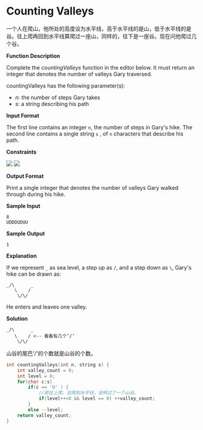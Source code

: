 # Counting Valleys

一个人在爬山，他所处的高度设为水平线，高于水平线的是山，低于水平线的是谷。往上爬再回到水平线算爬过一座山，同样的，往下是一座谷。现在问他爬过几个谷。


**Function Description**

Complete the  _countingValleys_  function in the editor below. It must return an integer that denotes the number of valleys Gary traversed.

countingValleys has the following parameter(s):

-   _n_: the number of steps Gary takes
-   _s_: a string describing his path

**Input Format**

The first line contains an integer  `n`, the number of steps in Gary's hike.
The second line contains a single string `s` , of `n` characters that describe his path.

**Constraints**

<img src="http://latex.codecogs.com/gif.latex?2\leq n\leq10^6" border="0"/>

<img src="http://latex.codecogs.com/gif.latex?s[i] \in U,D" border="0"/>

**Output Format**

Print a single integer that denotes the number of valleys Gary walked through during his hike.

**Sample Input**

```
8
UDDDUDUU
```

**Sample Output**

```
1
```

**Explanation**

If we represent  `_`  as sea level, a step up as  `/`, and a step down as  `\`, Gary's hike can be drawn as:

```
_/\      _
   \    /
    \/\/
```

He enters and leaves one valley.

**Solution**

```
_/\      _
   \    / <-- 看看有几个‘/’
    \/\/
```

山谷的尾巴'/'的个数就是山谷的个数。

```c
int countingValleys(int n, string s) {
    int valley_count = 0;
    int level = 0;
    for(char c:s)
        if(c == 'U' ) {
	        //若往上爬，且爬到水平线，说明过了一个山谷。
            if(level++<0 && level == 0) ++valley_count;
        }
        else --level;
    return valley_count;
}
```
